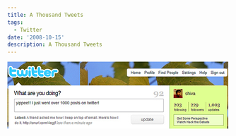 ```yaml
---
title: A Thousand Tweets
tags:
  - Twitter
date: '2008-10-15'
description: A Thousand Tweets
---
```


[![](/images/2945141063_1a9e528f86.jpg)][0]


[0]: http://www.flickr.com/photos/shvelmur/2945141063/